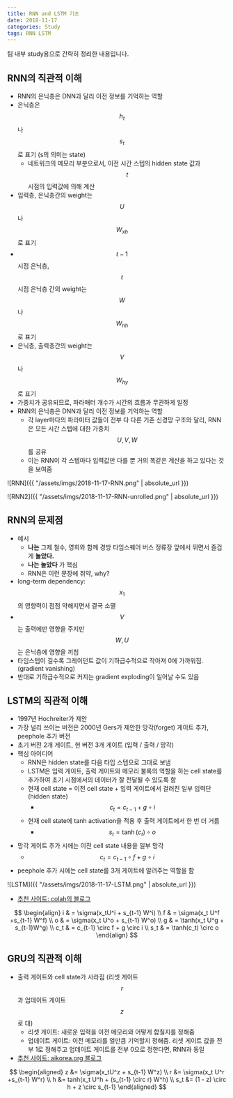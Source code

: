 ```yaml
---
title: RNN and LSTM 기초
date: 2018-11-17
categories: Study
tags: RNN LSTM
---
```

팀 내부 study용으로 간략히 정리한 내용입니다.

## RNN의 직관적 이해

- RNN의 은닉층은 DNN과 달리 이전 정보를 기억하는 역할
- 은닉층은 $$h_t$$나 $$s_t$$로 표기 (s의 의미는 state)
  - 네트워크의 메모리 부분으로서, 이전 시간 스텝의 hidden state 값과 $$t$$ 시점의 입력값에 의해 계산
- 입력층, 은닉층간의 weight는 $$U$$나 $$W_{xh}$$로 표기
- $$t-1$$시점 은닉층, $$t$$시점 은닉층 간의 weight는 $$W$$나 $$W_{hh}$$로 표기
- 은닉층, 출력층간의 weight는 $$V$$나 $$W_{hy}$$로 표기
- 가중치가 공유되므로, 파라매터 개수가 시간의 흐름과 무관하게 일정
- RNN의 은닉층은 DNN과 달리 이전 정보를 기억하는 역할
  - 각 layer마다의 파라미터 값들이 전부 다 다른 기존 신경망 구조와 달리, RNN은 모든 시간 스텝에 대한 가중치 $$U, V, W$$를 공유
  - 이는 RNN이 각 스텝마다 입력값만 다를 뿐 거의 똑같은 계산을 하고 있다는 것을 보여줌



![RNN]({{ "/assets/imgs/2018-11-17-RNN.png" | absolute_url }})

![RNN2]({{ "/assets/imgs/2018-11-17-RNN-unrolled.png" | absolute_url }})

## RNN의 문제점
- 예시
  - **나는** 그제 철수, 영희와 함께 경방 타임스퀘어 버스 정류장 앞에서 뛰면서 즐겁게 **놀았다.**
  - **나는 놀았다** 가 핵심
  - RNN은 이런 문장에 취약, why?  
- long-term dependency: $$x_1$$의 영향력이 점점 약해지면서 결국 소멸
- $$V$$는 출력에만 영향을 주지만 $$W, U$$는 은닉층에 영향을 끼침
- 타임스텝이 길수록 그레이던트 값이 기하급수적으로 작아져 0에 가까워짐. (gradient vanishing)
- 반대로 기하급수적으로 커지는 gradient exploding이 일어날 수도 있음

## LSTM의 직관적 이해
- 1997년 Hochreiter가 제안
- 가장 널리 쓰이는 버전은 2000년 Gers가 제안한 망각(forget) 게이트 추가, peephole 추가 버전
- 초기 버전 2개 게이트, 현 버전 3개 게이트 (입력 / 출력 / 망각)
- 핵심 아이디어
  - RNN은 hidden state를 다음 타입 스텝으로 그대로 보냄
  - LSTM은 입력 게이트, 출력 게이트와 메모리 불록의 역할을 하는 cell state를 추가하여 초기 시점에서의 데이터가 잘 전달될 수 있도록 함
  - 현재 cell state = 이전 cell state + 입력 게이트에서 걸러진 일부 입력단(hidden state)
    - $$c_t = c_{t-1} + g \circ i $$
  - 현재 cell state에 tanh activation을 적용 후 출력 게이트에서 한 번 더 거름
    - $$s_t  = \tanh(c_t) \circ o$$
- 망각 게이트 추가 시에는 이전 cell state 내용을 일부 망각
  -  $$c_t = c_{t-1} \circ f + g \circ i $$
- peephole 추가 시에는 cell state를 3개 게이트에 알려주는 역할을 함

![LSTM]({{ "/assets/imgs/2018-11-17-LSTM.png" | absolute_url }})

- [추천 사이트: colah의 블로그](http://colah.github.io/posts/2015-08-Understanding-LSTMs/)

$$
\begin{align}
i & = \sigma(x_tU^i + s_{t-1} W^i) \\
f & = \sigma(x_t U^f +s_{t-1} W^f) \\
o & = \sigma(x_t U^o + s_{t-1} W^o) \\
g & = \tanh(x_t U^g + s_{t-1}W^g) \\
c_t & = c_{t-1} \circ f + g \circ i \\
s_t & = \tanh(c_t) \circ o
\end{align}
$$

## GRU의 직관적 이해

- 출력 게이트와 cell state가 사라짐 (리셋 게이트 $$r$$과 업데이트 게이트 $$z$$로 대)
  - 리셋 게이트: 새로운 입력을 이전 메모리와 어떻게 합칠지를 정해줌
  - 업데이트 게이트: 이전 메모리를 얼만큼 기억할지 정해줌. 리셋 게이트 값을 전부 1로 정해주고 업데이트 게이트를 전부 0으로 정한다면, RNN과 동일
- [추천 사이트: aikorea.org 블로그](https://aikorea.org/blog/rnn-tutorial-4/)

$$
\begin{aligned}
z &= \sigma(x_tU^z + s_{t-1} W^z) \\
r &= \sigma(x_t U^r +s_{t-1} W^r) \\
h &= tanh(x_t U^h + (s_{t-1} \circ r) W^h) \\
s_t &= (1 - z) \circ h + z \circ s_{t-1}
\end{aligned}
$$
